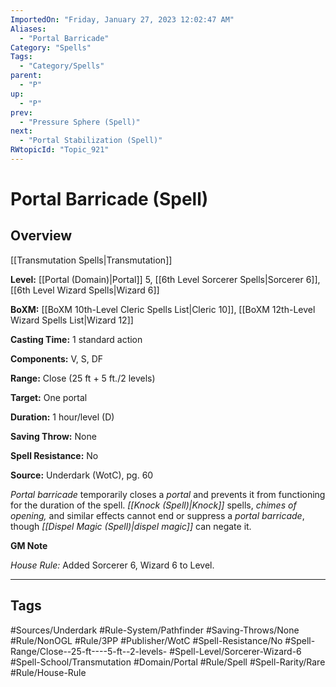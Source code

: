 ```yaml
---
ImportedOn: "Friday, January 27, 2023 12:02:47 AM"
Aliases:
  - "Portal Barricade"
Category: "Spells"
Tags:
  - "Category/Spells"
parent:
  - "P"
up:
  - "P"
prev:
  - "Pressure Sphere (Spell)"
next:
  - "Portal Stabilization (Spell)"
RWtopicId: "Topic_921"
---
```

# Portal Barricade (Spell)
## Overview
[[Transmutation Spells|Transmutation]]

**Level:** [[Portal (Domain)|Portal]] 5, [[6th Level Sorcerer Spells|Sorcerer 6]], [[6th Level Wizard Spells|Wizard 6]]

**BoXM:** [[BoXM 10th-Level Cleric Spells List|Cleric 10]], [[BoXM 12th-Level Wizard Spells List|Wizard 12]]

**Casting Time:** 1 standard action

**Components:** V, S, DF

**Range:** Close (25 ft + 5 ft./2 levels)

**Target:** One portal

**Duration:** 1 hour/level (D)

**Saving Throw:** None

**Spell Resistance:** No

**Source:** Underdark (WotC), pg. 60

*Portal barricade* temporarily closes a *portal* and prevents it from functioning for the duration of the spell. *[[Knock (Spell)|Knock]]* spells, *chimes of opening,* and similar effects cannot end or suppress a *portal barricade*, though *[[Dispel Magic (Spell)|dispel magic]]* can negate it.

**GM Note**

*House Rule:* Added Sorcerer 6, Wizard 6 to Level.


---
## Tags
#Sources/Underdark #Rule-System/Pathfinder #Saving-Throws/None #Rule/NonOGL #Rule/3PP #Publisher/WotC #Spell-Resistance/No #Spell-Range/Close--25-ft----5-ft--2-levels- #Spell-Level/Sorcerer-Wizard-6 #Spell-School/Transmutation #Domain/Portal #Rule/Spell #Spell-Rarity/Rare #Rule/House-Rule

